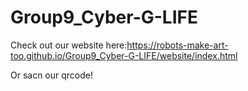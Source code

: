 # Group9_Cyber-G-LIFE
Check out our website here:https://robots-make-art-too.github.io/Group9_Cyber-G-LIFE/website/index.html

Or sacn our qrcode!